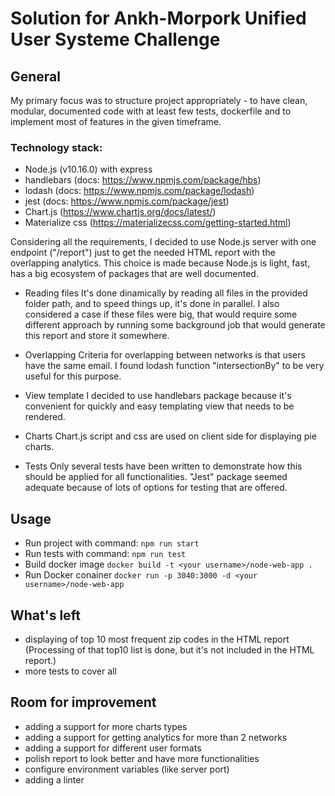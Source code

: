# Solution for Ankh-Morpork Unified User Systeme Challenge

## General
My primary focus was to structure project appropriately - to have clean, modular, documented code with at least few tests, dockerfile and to implement most of features in the given timeframe.

### Technology stack:
* Node.js (v10.16.0) with express
* handlebars (docs: https://www.npmjs.com/package/hbs)
* lodash (docs: https://www.npmjs.com/package/lodash)
* jest (docs: https://www.npmjs.com/package/jest)
* Chart.js (https://www.chartjs.org/docs/latest/) 
* Materialize css (https://materializecss.com/getting-started.html)

Considering all the requirements, I decided to use Node.js server with one endpoint ("/report") just to get the needed HTML report with the overlapping analytics. This choice is made because Node.js is light, fast, has a big ecosystem of packages that are well documented.

* Reading files
It's done dinamically by reading all files in the provided folder path, and to speed things up, it's done in parallel. I also considered a case if these files were big, that would require some different approach by running some background job that would generate this report and store it somewhere. 

* Overlapping
Criteria for overlapping between networks is that users have the same email.
I found lodash function "intersectionBy" to be very useful for this purpose.

* View template
I decided to use handlebars package because it's convenient for quickly and easy templating view that needs to be rendered.

* Charts
Chart.js script and css are used on client side for displaying pie charts.

* Tests
Only several tests have been written to demonstrate how this should be applied for all functionalities.
"Jest" package seemed adequate because of lots of options for testing that are offered.

## Usage

* Run project with command:
`npm run start`
* Run tests with command:
`npm run test`
* Build docker image
`docker build -t <your username>/node-web-app .`
* Run Docker conainer
`docker run -p 3040:3000 -d <your username>/node-web-app`

## What's left

* displaying of top 10 most frequent zip codes in the HTML report
(Processing of that top10 list is done, but it's not included in the HTML report.)
* more tests to cover all

## Room for improvement

* adding a support for more charts types
* adding a support for getting analytics for more than 2 networks
* adding a support for different user formats
* polish report to look better and have more functionalities
* configure environment variables (like server port)
* adding a linter
